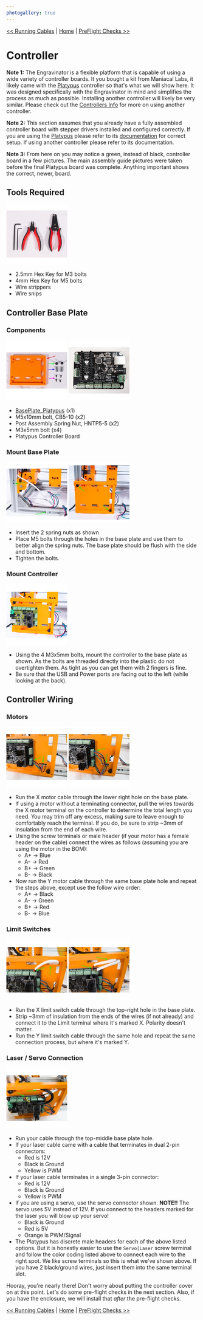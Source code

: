 ```yaml
---
photogallery: true
---
```


[<< Running Cables](05.Running_Cables.html) | [Home](/mk1/build/) | [PreFlight Checks >>](07.PreFlight_Checks.html)

# Controller

**Note 1:** The Engravinator is a flexible platform that is capable of using a wide variety of controller boards. It you bought a kit from Maniacal Labs, it likely came with the [Platypus](https://ManiacalLabs.com/Platypus) controller so that's what we will show here. It was designed specifically with the Engravinator in mind and simplifies the process as much as possible. Installing another controller will likely be very similar. Please check out the [Controllers Info](https://engravinator.com/controllers) for more on using another controller.

**Note 2:** This section assumes that you already have a fully assembled controller board with stepper drivers installed and configured correctly. If you are using the [Platypus](https://ManiacalLabs.com/Platypus) please refer to its [documentation](https://github.com/ManiacalLabs/Platypus/blob/master/docs/Usage.md) for correct setup. If using another controller please refer to its documentation.

**Note 3:** From here on you may notice a green, instead of black, controller board in a few pictures. The main assembly guide pictures were taken before the final Platypus board was complete. Anything important shows the correct, newer, board.

## Tools Required

<a href="/mk1/img/build/111.jpg" data-imagelightbox="a"><img src="/mk1/img/build/thumb/111.jpg"></a>

-   2.5mm Hex Key for M3 bolts
-   4mm Hex Key for M5 bolts
-   Wire strippers
-   Wire snips

## Controller Base Plate

### Components

<a href="/mk1/img/build/112.jpg" data-imagelightbox="b"><img src="/mk1/img/build/thumb/112.jpg"></a>
<a href="/mk1/img/build/174.jpg" data-imagelightbox="b"><img src="/mk1/img/build/thumb/174.jpg"></a>

-   <span class="dot red"></span> [BasePlate_Platypus](https://github.com/ManiacalLabs/Engravinator/blob/master/Mk1/Fabrication/3D_Printed/Controller_Box/BasePlate_Platypus.stl) (x1)
-   <span class="dot green"></span> M5x10mm bolt, CB5-10 (x2)
-   <span class="dot blue"></span> Post Assembly Spring Nut, HNTP5-5 (x2)
-   <span class="dot purple"></span> M3x5mm bolt (x4)
-   Platypus Controller Board

### Mount Base Plate

<a href="/mk1/img/build/114.jpg" data-imagelightbox="c"><img src="/mk1/img/build/thumb/114.jpg"></a>
<a href="/mk1/img/build/115.jpg" data-imagelightbox="c"><img src="/mk1/img/build/thumb/115.jpg"></a>

-   Insert the 2 spring nuts as shown
-   Place M5 bolts through the holes in the base plate and use them to better align the spring nuts. The base plate should be flush with the side and bottom.
-   Tighten the bolts.

### Mount Controller

<a href="/mk1/img/build/116.jpg" data-imagelightbox="d"><img src="/mk1/img/build/thumb/116.jpg"></a>

-   Using the 4 M3x5mm bolts, mount the controller to the base plate as shown. As the bolts are threaded directly into the plastic do not overtighten them. As tight as you can get them with 2 fingers is fine.
-   Be sure that the USB and Power ports are facing out to the left (while looking at the back).

## Controller Wiring

### Motors

<a href="/mk1/img/build/167.jpg" data-imagelightbox="e"><img src="/mk1/img/build/thumb/167.jpg"></a>
<a href="/mk1/img/build/168.jpg" data-imagelightbox="e"><img src="/mk1/img/build/thumb/168.jpg"></a>

-   Run the X motor cable through the lower right hole on the base plate.
-   If using a motor without a terminating connector, pull the wires towards the X motor terminal on the controller to determine the total length you need. You may trim off any excess, making sure to leave enough to comfortably reach the terminal. If you do, be sure to strip ~3mm of insulation from the end of each wire.
-   Using the screw terminals or male header (if your motor has a female header on the cable) connect the wires as follows (assuming you are using the motor in the BOM):
    -   A+ -> Blue
    -   A- -> Red
    -   B+ -> Green
    -   B- -> Black
-   Now run the Y motor cable through the same base plate hole and repeat the steps above, except use the follow wire order:
    -   A+ -> Black
    -   A- -> Green
    -   B+ -> Red
    -   B- -> Blue

### Limit Switches

<a href="/mk1/img/build/169.jpg" data-imagelightbox="f"><img src="/mk1/img/build/thumb/169.jpg"></a>
<a href="/mk1/img/build/170.jpg" data-imagelightbox="f"><img src="/mk1/img/build/thumb/170.jpg"></a>

-   Run the X limit switch cable through the top-right hole in the base plate.
-   Strip ~3mm of insulation from the ends of the wires (if not already) and connect it to the Limit terminal where it's marked X. Polarity doesn't matter.
-   Run the Y limit switch cable through the same hole and repeat the same connection process, but where it's marked Y.

### Laser / Servo Connection

<a href="/mk1/img/build/171.jpg" data-imagelightbox="g"><img src="/mk1/img/build/thumb/171.jpg"></a>

-   Run your cable through the top-middle base plate hole.
-   If your laser cable came with a cable that terminates in dual 2-pin connectors:
    -   Red is 12V
    -   Black is Ground
    -   Yellow is PWM
-   If your laser cable terminates in a single 3-pin connector:
    -   Red is 12V
    -   Black is Ground
    -   Yellow is PWM
-   If you are using a servo, use the servo connector shown. **NOTE!!** The servo uses 5V instead of 12V. If you connect to the headers marked for the laser you will blow up your servo!
    -   Black is Ground
    -   Red is 5V
    -   Orange is PWM/Signal
-   The Platypus has discrete male headers for each of the above listed options. But it is honestly easier to use the `Servo|Laser` screw terminal and follow the color coding listed above to connect each wire to the right spot. We like screw terminals so this is what we've shown above. If you have 2 black/ground wires, just insert them into the same terminal slot.


Hooray, you're nearly there! Don't worry about putting the controller cover on at this point. Let's do some pre-flight checks in the next section.
Also, if you have the enclosure, we will install that *after* the pre-flight checks.

[<< Running Cables](05.Running_Cables.html) | [Home](/mk1/build/) | [PreFlight Checks >>](07.PreFlight_Checks.html)
